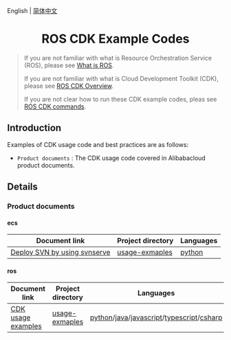 English | [简体中文](./README-CN.md)

<h1 align="center">ROS CDK Example Codes</h1>

> If you are not familiar with what is Resource Orchestration Service (ROS), please see [What is ROS](https://www.alibabacloud.com/help/en/ros/product-overview/what-is-ros).
>
> If you are not familiar with what is Cloud Development Toolkit (CDK), please see [ROS CDK Overview](https://www.alibabacloud.com/help/en/ros/developer-reference/overview-8).
>
> If you are not clear how to run these CDK example codes, pleas see [ROS CDK commands](https://www.alibabacloud.com/help/en/ros/developer-reference/ros-cdk-commands).

## Introduction

Examples of CDK usage code and best practices are as follows:

- `Product documents` : The CDK usage code covered in Alibabacloud product documents.

## Details

### Product documents

#### ecs

| Document link                    |Project directory    |Languages  |
|----------------------------------|---------------------|-----------|
| [Deploy SVN by using svnserve](https://www.alibabacloud.com/help/en/ecs/use-cases/deploying-and-using-svn) | [usage-exmaples](documents/ecs/usage-examples/) | [python](documents/ecs/usage-examples/python/)|

#### ros

|Document link    |Project directory    |Languages  |
|-----------------|---------------------|-----------|
|[CDK usage examples](https://www.alibabacloud.com/help/en/ros/developer-reference/usage-examples/)|[usage-exmaples](documents/ros/usage-examples/)|[python](documents/ros/usage-examples/python/)/[java](documents/ros/usage-examples/java/)/[javascript](documents/ros/usage-examples/javascript/)/[typescript](documents/ros/usage-examples/typescript/)/[csharp](documents/ros/usage-examples/csharp/)|
